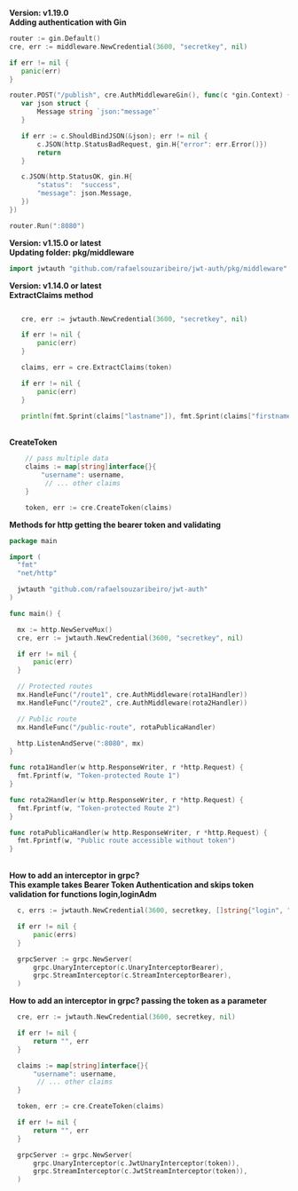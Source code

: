 <strong>Version: v1.19.0</strong><br />
<strong>Adding authentication with Gin</strong><br/>
 ```go
router := gin.Default()
cre, err := middleware.NewCredential(3600, "secretkey", nil)

if err != nil {
	panic(err)
}

router.POST("/publish", cre.AuthMiddlewareGin(), func(c *gin.Context) {
	var json struct {
		Message string `json:"message"`
	}

	if err := c.ShouldBindJSON(&json); err != nil {
		c.JSON(http.StatusBadRequest, gin.H{"error": err.Error()})
		return
	}

	c.JSON(http.StatusOK, gin.H{
		"status":  "success",
		"message": json.Message,
	})
})

router.Run(":8080")
 ```

<strong>Version: v1.15.0 or latest</strong><br />
<strong>Updating folder: pkg/middleware</strong><br /> 
 ```go
import jwtauth "github.com/rafaelsouzaribeiro/jwt-auth/pkg/middleware"
 ```

<strong>Version: v1.14.0 or latest</strong><br />
<strong>ExtractClaims method</strong><br /> 
 ```go

	cre, err := jwtauth.NewCredential(3600, "secretkey", nil)

	if err != nil {
		panic(err)
	}	

	claims, err = cre.ExtractClaims(token)

	if err != nil {
		panic(err)
	}

	println(fmt.Sprint(claims["lastname"]), fmt.Sprint(claims["firstname"]))
```
<br /> 
<strong>CreateToken</strong><br />
	
```go 	
	// pass multiple data
	claims := map[string]interface{}{
		"username": username,
		 // ... other claims
	}

	token, err := cre.CreateToken(claims)
```

<strong>Methods for http getting the bearer token and validating</strong><br />      

  ```go
 package main

import (
	"fmt"
	"net/http"

	jwtauth "github.com/rafaelsouzaribeiro/jwt-auth"
)

func main() {

	mx := http.NewServeMux()
	cre, err := jwtauth.NewCredential(3600, "secretkey", nil)

	if err != nil {
		panic(err)
	}

	// Protected routes
	mx.HandleFunc("/route1", cre.AuthMiddleware(rota1Handler))
	mx.HandleFunc("/route2", cre.AuthMiddleware(rota2Handler))

	// Public route
	mx.HandleFunc("/public-route", rotaPublicaHandler)

	http.ListenAndServe(":8080", mx)
}

func rota1Handler(w http.ResponseWriter, r *http.Request) {
	fmt.Fprintf(w, "Token-protected Route 1")
}

func rota2Handler(w http.ResponseWriter, r *http.Request) {
	fmt.Fprintf(w, "Token-protected Route 2")
}

func rotaPublicaHandler(w http.ResponseWriter, r *http.Request) {
	fmt.Fprintf(w, "Public route accessible without token")
}


```

<br/>
<strong>How to add an interceptor in grpc?</strong><br />  
<strong>This example takes Bearer Token Authentication and skips token validation for functions login,loginAdm</strong><br />  

  ```go 
	c, errs := jwtauth.NewCredential(3600, secretkey, []string{"login", "loginAdm"})

	if err != nil {
		panic(errs)
	}

	grpcServer := grpc.NewServer(
		grpc.UnaryInterceptor(c.UnaryInterceptorBearer),
		grpc.StreamInterceptor(c.StreamInterceptorBearer),
	)
```
<strong>How to add an interceptor in grpc? passing the token as a parameter</strong><br />   

  ```go
	cre, err := jwtauth.NewCredential(3600, secretkey, nil)

	if err != nil {
		return "", err
	}

	claims := map[string]interface{}{
		"username": username,
		 // ... other claims
	}

	token, err := cre.CreateToken(claims)

	if err != nil {
		return "", err
	}

	grpcServer := grpc.NewServer(
		grpc.UnaryInterceptor(c.JwtUnaryInterceptor(token)),
		grpc.StreamInterceptor(c.JwtStreamInterceptor(token)),
	)

  ```
 
